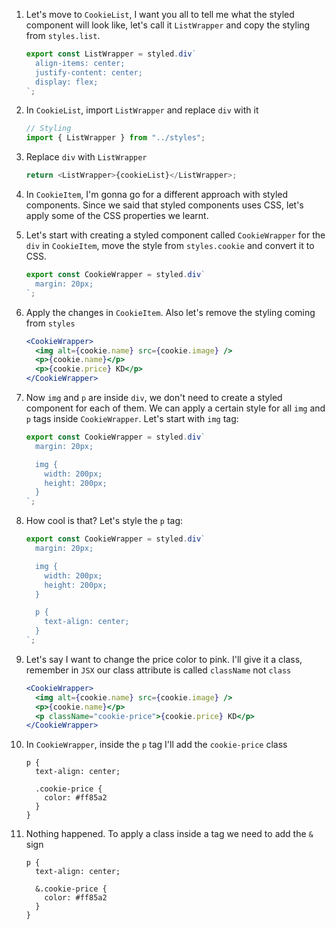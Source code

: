 1. Let's move to `CookieList`, I want you all to tell me what the styled component will look like, let's call it `ListWrapper` and copy the styling from `styles.list`.

   ```javascript
   export const ListWrapper = styled.div`
     align-items: center;
     justify-content: center;
     display: flex;
   `;
   ```

2. In `CookieList`, import `ListWrapper` and replace `div` with it

   ```javascript
   // Styling
   import { ListWrapper } from "../styles";
   ```

3. Replace `div` with `ListWrapper`

   ```javascript
   return <ListWrapper>{cookieList}</ListWrapper>;
   ```

4. In `CookieItem`, I'm gonna go for a different approach with styled components. Since we said that styled components uses CSS, let's apply some of the CSS properties we learnt.

5. Let's start with creating a styled component called `CookieWrapper` for the `div` in `CookieItem`, move the style from `styles.cookie` and convert it to CSS.

   ```javascript
   export const CookieWrapper = styled.div`
     margin: 20px;
   `;
   ```

6. Apply the changes in `CookieItem`. Also let's remove the styling coming from `styles`

   ```jsx
   <CookieWrapper>
     <img alt={cookie.name} src={cookie.image} />
     <p>{cookie.name}</p>
     <p>{cookie.price} KD</p>
   </CookieWrapper>
   ```

7. Now `img` and `p` are inside `div`, we don't need to create a styled component for each of them. We can apply a certain style for all `img` and `p` tags inside `CookieWrapper`. Let's start with `img` tag:

   ```javascript
   export const CookieWrapper = styled.div`
     margin: 20px;

     img {
       width: 200px;
       height: 200px;
     }
   `;
   ```

8. How cool is that? Let's style the `p` tag:

   ```javascript
   export const CookieWrapper = styled.div`
     margin: 20px;

     img {
       width: 200px;
       height: 200px;
     }

     p {
       text-align: center;
     }
   `;
   ```

9. Let's say I want to change the price color to pink. I'll give it a class, remember in `JSX` our class attribute is called `className` not `class`

   ```jsx
   <CookieWrapper>
     <img alt={cookie.name} src={cookie.image} />
     <p>{cookie.name}</p>
     <p className="cookie-price">{cookie.price} KD</p>
   </CookieWrapper>
   ```

10. In `CookieWrapper`, inside the `p` tag I'll add the `cookie-price` class

    ```
    p {
      text-align: center;

      .cookie-price {
        color: #ff85a2
      }
    }
    ```

11. Nothing happened. To apply a class inside a tag we need to add the `&` sign

    ```
    p {
      text-align: center;

      &.cookie-price {
        color: #ff85a2
      }
    }
    ```
